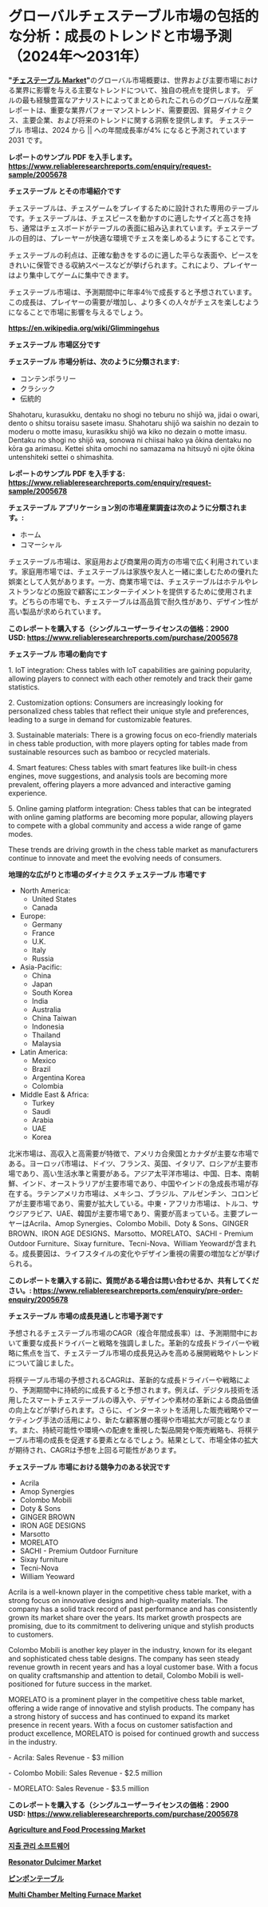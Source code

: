 <p><h1>グローバルチェステーブル市場の包括的な分析：成長のトレンドと市場予測（2024年〜2031年）</h1></p><p><strong>"<a href="https://www.reliableresearchreports.com/chess-table-r2005678">チェステーブル Market</a>"</strong>のグローバル市場概要は、世界および主要市場における業界に影響を与える主要なトレンドについて、独自の視点を提供します。 デルの最も経験豊富なアナリストによってまとめられたこれらのグローバルな産業レポートは、重要な業界パフォーマンストレンド、需要要因、貿易ダイナミクス、主要企業、および将来のトレンドに関する洞察を提供します。 チェステーブル 市場は、2024 から || への年間成長率が4% になると予測されています2031 です。</p>
<p><strong>レポートのサンプル PDF を入手します。</strong><strong><a href="https://www.reliableresearchreports.com/enquiry/request-sample/2005678">https://www.reliableresearchreports.com/enquiry/request-sample/2005678</a></strong></p>
<p><strong>チェステーブル とその市場紹介です</strong></p>
<p><p>チェステーブルは、チェスゲームをプレイするために設計された専用のテーブルです。チェステーブルは、チェスピースを動かすのに適したサイズと高さを持ち、通常はチェスボードがテーブルの表面に組み込まれています。チェステーブルの目的は、プレーヤーが快適な環境でチェスを楽しめるようにすることです。</p><p>チェステーブルの利点は、正確な動きをするのに適した平らな表面や、ピースをきれいに保管できる収納スペースなどが挙げられます。これにより、プレイヤーはより集中してゲームに集中できます。</p><p>チェステーブル市場は、予測期間中に年率4％で成長すると予想されています。この成長は、プレイヤーの需要が増加し、より多くの人々がチェスを楽しむようになることで市場に影響を与えるでしょう。</p><a href="https://en.wikipedia.org/wiki/Glimmingehus"></a></p>
<p><strong><a href="https://en.wikipedia.org/wiki/Glimmingehus">https://en.wikipedia.org/wiki/Glimmingehus</a></strong></p>
<p><strong>チェステーブル&nbsp;市場区分です</strong><strong></strong></p>
<p><strong>チェステーブル 市場分析は、次のように分類されます:</strong>&nbsp;</p>
<p><ul><li>コンテンポラリー</li><li>クラシック</li><li>伝統的</li></ul></p>
<p><p>Shahotaru, kurasukku, dentaku no shogi no teburu no shijō wa, jidai o owari, dento o shitsu toraisu sasete imasu. Shahotaru shijō wa saishin no dezain to moderu o motte imasu, kurasikku shijō wa kiko no dezain o motte imasu. Dentaku no shogi no shijō wa, sonowa ni chiisai hako ya ōkina dentaku no kōra ga arimasu. Kettei shita omochi no samazama na hitsuyō ni ojite ōkina untenshiteki settei o shimashita.</p></p>
<p><strong>レポートのサンプル PDF を入手する: <a href="https://www.reliableresearchreports.com/enquiry/request-sample/2005678">https://www.reliableresearchreports.com/enquiry/request-sample/2005678</a></strong></p>
<p><strong> チェステーブル アプリケーション別の市場産業調査は次のように分類されます。:</strong></p>
<p><ul><li>ホーム</li><li>コマーシャル</li></ul></p>
<p><p>チェステーブル市場は、家庭用および商業用の両方の市場で広く利用されています。家庭用市場では、チェステーブルは家族や友人と一緒に楽しむための優れた娯楽として人気があります。一方、商業市場では、チェステーブルはホテルやレストランなどの施設で顧客にエンターテイメントを提供するために使用されます。どちらの市場でも、チェステーブルは高品質で耐久性があり、デザイン性が高い製品が求められています。</p></p>
<p><strong>このレポートを購入する（シングルユーザーライセンスの価格：2900 USD:</strong><strong>&nbsp;<a href="https://www.reliableresearchreports.com/purchase/2005678">https://www.reliableresearchreports.com/purchase/2005678</a></strong></p>
<p><strong>チェステーブル 市場の動向です</strong></p>
<p><p>1. IoT integration: Chess tables with IoT capabilities are gaining popularity, allowing players to connect with each other remotely and track their game statistics.</p><p>2. Customization options: Consumers are increasingly looking for personalized chess tables that reflect their unique style and preferences, leading to a surge in demand for customizable features.</p><p>3. Sustainable materials: There is a growing focus on eco-friendly materials in chess table production, with more players opting for tables made from sustainable resources such as bamboo or recycled materials.</p><p>4. Smart features: Chess tables with smart features like built-in chess engines, move suggestions, and analysis tools are becoming more prevalent, offering players a more advanced and interactive gaming experience.</p><p>5. Online gaming platform integration: Chess tables that can be integrated with online gaming platforms are becoming more popular, allowing players to compete with a global community and access a wide range of game modes.</p><p>These trends are driving growth in the chess table market as manufacturers continue to innovate and meet the evolving needs of consumers.</p></p>
<p><strong>地理的な広がりと市場のダイナミクス チェステーブル 市場です</strong></p>
<p><ul>
    <li>
        North America:
        <ul>
            <li>United States</li>
            <li>Canada</li>
        </ul>
    </li>
    <li>
        Europe:
        <ul>
            <li>Germany</li>
            <li>France</li>
            <li>U.K.</li>
            <li>Italy</li>
            <li>Russia</li>
        </ul>
    </li>
    <li>
        Asia-Pacific:
        <ul>
            <li>China</li>
            <li>Japan</li>
            <li>South Korea</li>
            <li>India</li>
            <li>Australia</li>
            <li>China Taiwan</li>
            <li>Indonesia</li>
            <li>Thailand</li>
            <li>Malaysia</li>
        </ul>
    </li>
    <li>
        Latin America:
        <ul>
            <li>Mexico</li>
            <li>Brazil</li>
            <li>Argentina Korea</li>
            <li>Colombia</li>
        </ul>
    </li>
    <li>
        Middle East & Africa:
        <ul>
            <li>Turkey</li>
            <li>Saudi</li>
            <li>Arabia</li>
            <li>UAE</li>
            <li>Korea</li>
        </ul>
    </li>
    </ul></p>
<p><p>北米市場は、高収入と高需要が特徴で、アメリカ合衆国とカナダが主要な市場である。ヨーロッパ市場は、ドイツ、フランス、英国、イタリア、ロシアが主要市場であり、高い生活水準と需要がある。アジア太平洋市場は、中国、日本、南朝鮮、インド、オーストラリアが主要市場であり、中国やインドの急成長市場が存在する。ラテンアメリカ市場は、メキシコ、ブラジル、アルゼンチン、コロンビアが主要市場であり、需要が拡大している。中東・アフリカ市場は、トルコ、サウジアラビア、UAE、韓国が主要市場であり、需要が高まっている。主要プレーヤーはAcrila、Amop Synergies、Colombo Mobili、Doty & Sons、GINGER BROWN、IRON AGE DESIGNS、Marsotto、MORELATO、SACHI - Premium Outdoor Furniture、Sixay furniture、Tecni-Nova、William Yeowardが含まれる。成長要因は、ライフスタイルの変化やデザイン重視の需要の増加などが挙げられる。</p></p>
<p><strong>このレポートを購入する前に、質問がある場合は問い合わせるか、共有してください。:&nbsp;<a href="https://www.reliableresearchreports.com/enquiry/pre-order-enquiry/2005678">https://www.reliableresearchreports.com/enquiry/pre-order-enquiry/2005678</a></strong></p>
<p><strong>チェステーブル 市場の成長見通しと市場予測です</strong></p>
<p><p>予想されるチェステーブル市場のCAGR（複合年間成長率）は、予測期間中において重要な成長ドライバーと戦略を強調しました。革新的な成長ドライバーや戦略に焦点を当て、チェステーブル市場の成長見込みを高める展開戦略やトレンドについて論じました。</p><p>将棋テーブル市場の予想されるCAGRは、革新的な成長ドライバーや戦略により、予測期間中に持続的に成長すると予想されます。例えば、デジタル技術を活用したスマートチェステーブルの導入や、デザインや素材の革新による商品価値の向上などが挙げられます。さらに、インターネットを活用した販売戦略やマーケティング手法の活用により、新たな顧客層の獲得や市場拡大が可能となります。また、持続可能性や環境への配慮を重視した製品開発や販売戦略も、将棋テーブル市場の成長を促進する要素となるでしょう。結果として、市場全体の拡大が期待され、CAGRは予想を上回る可能性があります。</p></p>
<p><strong>チェステーブル 市場における競争力のある状況です</strong></p>
<p><ul><li>Acrila</li><li>Amop Synergies</li><li>Colombo Mobili</li><li>Doty & Sons</li><li>GINGER BROWN</li><li>IRON AGE DESIGNS</li><li>Marsotto</li><li>MORELATO</li><li>SACHI - Premium Outdoor Furniture</li><li>Sixay furniture</li><li>Tecni-Nova</li><li>William Yeoward</li></ul></p>
<p><p>Acrila is a well-known player in the competitive chess table market, with a strong focus on innovative designs and high-quality materials. The company has a solid track record of past performance and has consistently grown its market share over the years. Its market growth prospects are promising, due to its commitment to delivering unique and stylish products to customers.</p><p>Colombo Mobili is another key player in the industry, known for its elegant and sophisticated chess table designs. The company has seen steady revenue growth in recent years and has a loyal customer base. With a focus on quality craftsmanship and attention to detail, Colombo Mobili is well-positioned for future success in the market.</p><p>MORELATO is a prominent player in the competitive chess table market, offering a wide range of innovative and stylish products. The company has a strong history of success and has continued to expand its market presence in recent years. With a focus on customer satisfaction and product excellence, MORELATO is poised for continued growth and success in the industry.</p><p>- Acrila: Sales Revenue - $3 million</p><p>- Colombo Mobili: Sales Revenue - $2.5 million</p><p>- MORELATO: Sales Revenue - $3.5 million</p></p>
<p><strong>このレポートを購入する（シングルユーザーライセンスの価格：2900 USD:</strong>&nbsp;<strong><a href="https://www.reliableresearchreports.com/purchase/2005678">https://www.reliableresearchreports.com/purchase/2005678</a></strong></p>
<p><strong><p><a href="https://www.linkedin.com/pulse/agriculture-food-processing-market-growth-outlook-from-tv8pc?trackingId=1AAu%2FcbkQq2IxsLf8PfYtA%3D%3D">Agriculture and Food Processing Market</a></p><p><a href="https://medium.com/@kelvinfeenrey98677/%EA%B8%80%EB%A1%9C%EB%B2%8C-%EC%A7%80%EC%B6%9C-%EA%B4%80%EB%A6%AC-%EC%86%8C%ED%94%84%ED%8A%B8%EC%9B%A8%EC%96%B4-%EC%8B%9C%EC%9E%A5-%EB%8F%99%ED%96%A5%EC%97%90-%EB%8C%80%ED%95%9C-%EC%A0%84%EB%9E%B5%EC%A0%81-%EC%9D%B8%EC%82%AC%EC%9D%B4%ED%8A%B8-2024-2031-135%ED%8E%98%EC%9D%B4%EC%A7%80%EC%97%90%EC%84%9C-%EB%8B%A4%EB%A3%B8-7a72ac40b7ea">지출 관리 소프트웨어</a></p><p><a href="https://www.linkedin.com/pulse/evaluating-global-resonator-dulcimer-market-trends-growth-opportunities-mcbzc?trackingId=1JOhdAxSS16wj93lmqRSDg%3D%3D">Resonator Dulcimer Market</a></p><p><a href="https://github.com/lababdou/Market-Research-Report-List-5/blob/main/969490176298.md">ピンポンテーブル</a></p><p><a href="https://medium.com/@amandaexton567/multi-chamber-melting-furnace-market-trends-and-analysis-opportunities-and-challenges-for-future-a1e144a21045">Multi Chamber Melting Furnace Market</a></p></strong></p>